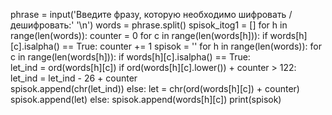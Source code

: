 
phrase = input('Введите фразу, которую необходимо шифровать / дешифровать:' '\n')
words = phrase.split()
spisok_itog1 = []
for h in range(len(words)):
  counter = 0
  for c in range(len(words[h])):
    if words[h][c].isalpha() == True:
      counter += 1
spisok = ''
for h in range(len(words)):
  for c in range(len(words[h])):
    if words[h][c].isalpha() == True:    
      let_ind = ord(words[h][c])
      if ord(words[h][c].lower()) + counter > 122:
        let_ind = let_ind - 26 + counter  
        spisok.append(chr(let_ind))
      else:
        let = chr(ord(words[h][c]) + counter)
        spisok.append(let)
    else:
      spisok.append(words[h][c])
print(spisok)
